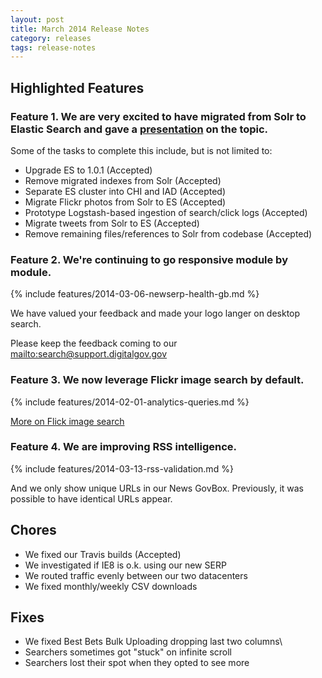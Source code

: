```yaml
---
layout: post
title: March 2014 Release Notes
category: releases
tags: release-notes
---
```


## Highlighted Features

### Feature 1. We are very excited to have migrated from Solr to Elastic Search and gave a [presentation](http://search.digitalgov.gov/blog/search-big-data.html) on the topic.

Some of the tasks to complete this include, but is not limited to:

* Upgrade ES to 1.0.1 (Accepted)
* Remove migrated indexes from Solr (Accepted)
* Separate ES cluster into CHI and IAD (Accepted)
* Migrate Flickr photos from Solr to ES (Accepted)
* Prototype Logstash-based ingestion of search/click logs (Accepted)
* Migrate tweets from Solr to ES (Accepted)
* Remove remaining files/references to Solr from codebase (Accepted)

### Feature 2. We're continuing to go responsive module by module.

{% include features/2014-03-06-newserp-health-gb.md %}

We have valued your feedback and made your logo langer on desktop search. 
 
Please keep the feedback coming to our <mailto:search@support.digitalgov.gov>

### Feature 3. We now leverage Flickr image search by default. 

{% include features/2014-02-01-analytics-queries.md %}

[More on Flick image search](http://search.digitalgov.gov/manual/flickr.html)

### Feature 4. We are improving RSS intelligence.

{% include features/2014-03-13-rss-validation.md %}

And we only show unique URLs in our News GovBox. Previously, it was possible to have identical URLs appear.

## Chores

* We fixed our Travis builds (Accepted)
* We investigated if IE8 is o.k. using our new SERP 
* We routed traffic evenly between our two datacenters
* We fixed monthly/weekly CSV downloads 

## Fixes

* We fixed Best Bets Bulk Uploading dropping last two columns\
* Searchers sometimes got "stuck" on infinite scroll 
* Searchers lost their spot when they opted to see more 